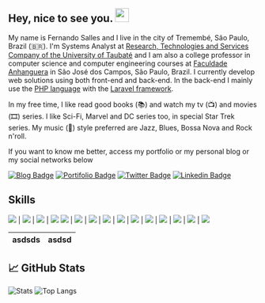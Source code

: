 <h2> Hey, nice to see you. <img src="https://github.com/fsclaro/fsclaro/blob/master/wave.gif" width="28px"></h2>

My name is Fernando Salles and I live in the city of Tremembé, São Paulo, Brazil (🇧🇷). I'm Systems Analyst at [Research, Technologies and Services Company of the University of Taubaté](https://www.epts.com.br) and I am also a college professor in computer science and computer engineering courses at [Faculdade Anhanguera](https://www.anhanguera.com) in São José dos Campos, São Paulo, Brazil. I currently develop web solutions using both front-end and back-end. In the back-end I mainly use the [PHP language](https://www.php.net) with the [Laravel framework](https://www.laravel.com). 

In my free time, I like read good books (📚) and watch my tv (📺) and movies (🎞️) series. I like Sci-Fi, Marvel and DC series too, in special Star Trek series. My music (🎵) style preferred are Jazz, Blues, Bossa Nova and Rock n'roll.

If you want to know me better, access my portfolio or my personal blog or my social networks below

[![Blog Badge](https://img.shields.io/badge/Blog-Studio-blue)](https://studio.nandosalles.com.br)
[![Portifolio Badge](https://img.shields.io/badge/Portfolio-My%20Digital%20Home-green)](https://www.nandosalles.com.br)
[![Twitter Badge](https://img.shields.io/badge/-Twitter-1ca0f1?style=flat-square&labelColor=1ca0f1&logo=twitter&logoColor=white&link=https://twitter.com/fsclaro)](https://twitter.com/fsclaro)
[![Linkedin Badge](https://img.shields.io/badge/-LinkedIn-blue?style=flat-square&logo=Linkedin&logoColor=white&link=https://www.linkedin.com/in/nandosalles/)](https://www.linkedin.com/in/nandosalles/)

## Skills
<img src="https://img.shields.io/badge/javascript%20-%23323330.svg?&style=flat&logo=javascript&logoColor=%23F7DF1E"/> | <img src="https://img.shields.io/badge/typescript%20-%23007ACC.svg?&style=flat&logo=typescript&logoColor=white"/> | <img src="https://img.shields.io/badge/html5%20-%23E34F26.svg?&style=flat&logo=html5&logoColor=white"/> | <img src="https://img.shields.io/badge/css3%20-%231572B6.svg?&style=flat&logo=css3&logoColor=white"/>
<img src="https://img.shields.io/badge/php-%23777BB4.svg?&style=flat&logo=php&logoColor=white"/> | <img src="https://img.shields.io/badge/markdown-%23000000.svg?&style=flat&logo=markdown&logoColor=white"/> | <img src="https://img.shields.io/badge/shell_script%20-%23121011.svg?&style=flat&logo=gnu-bash&logoColor=white"/> | <img src="https://img.shields.io/badge/vuejs%20-%2335495e.svg?&style=flat&logo=vue.js&logoColor=%234FC08D"/> | <img src="https://img.shields.io/badge/bootstrap%20-%23563D7C.svg?&style=flat&logo=bootstrap&logoColor=white"/> | <img src="https://img.shields.io/badge/laravel%20-%23FF2D20.svg?&style=flat&logo=laravel&logoColor=white"/> | <img src="https://img.shields.io/badge/jquery%20-%230769AD.svg?&style=flat&logo=jquery&logoColor=white"/> | <img src="https://img.shields.io/badge/git%20-%23F05033.svg?&style=flat&logo=git&logoColor=white"/> | <img src="https://img.shields.io/badge/github%20-%23121011.svg?&style=flat&logo=github&logoColor=white"/> | <img src="https://img.shields.io/badge/apache%20-%23D42029.svg?&style=flat&logo=apache&logoColor=white"/> | <img src="https://img.shields.io/badge/mysql-%2300f.svg?&style=flat&logo=mysql&logoColor=white"/>

|asdsds|asdsd|
|------|-----|


## :chart_with_upwards_trend: GitHub Stats
![Stats](https://github-readme-stats.vercel.app/api?username=fsclaro&show_icons=true&include_all_commits)
![Top Langs](https://github-readme-stats.vercel.app/api/top-langs/?username=fsclaro&layout=compact)

